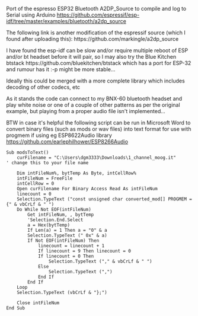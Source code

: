 Port of the espresso ESP32 Bluetooth A2DP_Source to compile and log to Serial using Arduino
https://github.com/espressif/esp-idf/tree/master/examples/bluetooth/a2dp_source
<p>
The following link is another modification of the espressif source (which I found after uploading this):
https://github.com/markingle/a2dp_source
<p>
I have found the esp-idf can be slow and/or require multiple reboot of ESP and/or bt headset before it will pair, so I may also try the Blue Kitchen btstack https://github.com/bluekitchen/btstack which has a port for ESP-32 and rumour has it :-p might be more stable...
<p>
Ideally this could be merged with a more complete library which includes decoding of other codecs, etc
<p><p>

As it stands the code can connect to my BNX-60 bluetooth headset and play white noise or one of a couple of other patterns as per the original example, but playing from a proper audio file isn't implemented...
<p><p><p>



BTW in case it's helpful the following script can be run in Microsoft Word to convert binary files (such as mods or wav files) into text format for use with progmem if using eg ESP8622Audio library
https://github.com/earlephilhower/ESP8266Audio

```
Sub modsToText()
    curFilename = "C:\Users\dgm3333\Downloads\1_channel_moog.it"      ' change this to your file name

    Dim intFileNum%, bytTemp As Byte, intCellRow%
    intFileNum = FreeFile
    intCellRow = 0
    Open curFilename For Binary Access Read As intFileNum
    linecount = 0
    Selection.TypeText ("const unsigned char converted_mod[] PROGMEM = {" & vbCrLf & " ")
    Do While Not EOF(intFileNum)
        Get intFileNum, , bytTemp
        'Selection.End.Select
        a = Hex(bytTemp)
        If Len(a) = 1 Then a = "0" & a
        Selection.TypeText (" 0x" & a)
        If Not EOF(intFileNum) Then
            linecount = linecount + 1
            If linecount = 9 Then linecount = 0
            If linecount = 0 Then
                Selection.TypeText ("," & vbCrLf & " ")
            Else
                Selection.TypeText (",")
            End If
        End If
    Loop
    Selection.TypeText (vbCrLf & "};")

    Close intFileNum
End Sub
```
<p>


